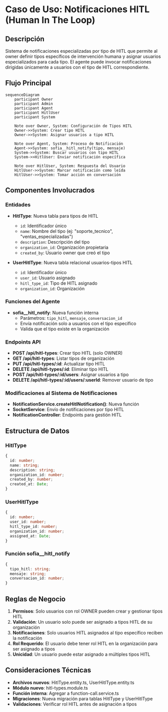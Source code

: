 # Caso de Uso: Notificaciones HITL (Human In The Loop)

## Descripción
Sistema de notificaciones especializadas por tipo de HITL que permite al owner definir tipos específicos de intervención humana y asignar usuarios especializados para cada tipo. El agente puede invocar notificaciones dirigidas únicamente a usuarios con el tipo de HITL correspondiente.

## Flujo Principal

```mermaid
sequenceDiagram
    participant Owner
    participant Admin
    participant Agent
    participant HitlUser
    participant System

    Note over Owner, System: Configuración de Tipos HITL
    Owner->>System: Crear tipo HITL
    Owner->>System: Asignar usuarios a tipo HITL
    
    Note over Agent, System: Proceso de Notificación
    Agent->>System: sofia__hitl_notify(tipo, mensaje)
    System->>System: Buscar usuarios con tipo HITL
    System->>HitlUser: Enviar notificación específica
    
    Note over HitlUser, System: Respuesta del Usuario
    HitlUser->>System: Marcar notificación como leída
    HitlUser->>System: Tomar acción en conversación
```

## Componentes Involucrados

### Entidades
- **HitlType**: Nueva tabla para tipos de HITL
  - `id`: Identificador único
  - `name`: Nombre del tipo (ej: "soporte_tecnico", "ventas_especializadas")
  - `description`: Descripción del tipo
  - `organization_id`: Organización propietaria
  - `created_by`: Usuario owner que creó el tipo

- **UserHitlType**: Nueva tabla relacional usuarios-tipos HITL
  - `id`: Identificador único
  - `user_id`: Usuario asignado
  - `hitl_type_id`: Tipo de HITL asignado
  - `organization_id`: Organización

### Funciones del Agente
- **sofia__hitl_notify**: Nueva función interna
  - Parámetros: `tipo_hitl`, `mensaje`, `conversacion_id`
  - Envía notificación solo a usuarios con el tipo específico
  - Valida que el tipo existe en la organización

### Endpoints API
- **POST /api/hitl-types**: Crear tipo HITL (solo OWNER)
- **GET /api/hitl-types**: Listar tipos de organización
- **PUT /api/hitl-types/:id**: Actualizar tipo HITL
- **DELETE /api/hitl-types/:id**: Eliminar tipo HITL
- **POST /api/hitl-types/:id/users**: Asignar usuarios a tipo
- **DELETE /api/hitl-types/:id/users/:userId**: Remover usuario de tipo

### Modificaciones al Sistema de Notificaciones
- **NotificationService.createHitlNotification()**: Nueva función
- **SocketService**: Envío de notificaciones por tipo HITL
- **NotificationController**: Endpoints para gestión HITL

## Estructura de Datos

### HitlType
```typescript
{
  id: number;
  name: string;
  description: string;
  organization_id: number;
  created_by: number;
  created_at: Date;
}
```

### UserHitlType
```typescript
{
  id: number;
  user_id: number;
  hitl_type_id: number;
  organization_id: number;
  assigned_at: Date;
}
```

### Función sofia__hitl_notify
```typescript
{
  tipo_hitl: string;
  mensaje: string;
  conversacion_id: number;
}
```

## Reglas de Negocio

1. **Permisos**: Solo usuarios con rol OWNER pueden crear y gestionar tipos HITL
2. **Validación**: Un usuario solo puede ser asignado a tipos HITL de su organización
3. **Notificaciones**: Solo usuarios HITL asignados al tipo específico reciben la notificación
4. **Rol Requerido**: El usuario debe tener rol HITL en la organización para ser asignado a tipos
5. **Unicidad**: Un usuario puede estar asignado a múltiples tipos HITL

## Consideraciones Técnicas

- **Archivos nuevos**: HitlType.entity.ts, UserHitlType.entity.ts
- **Módulo nuevo**: hitl-types.module.ts
- **Función interna**: Agregar a function-call.service.ts
- **Migraciones**: Nueva migración para tablas HitlType y UserHitlType
- **Validaciones**: Verificar rol HITL antes de asignación a tipos